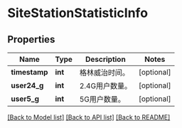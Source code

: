 # SiteStationStatisticInfo

## Properties
Name | Type | Description | Notes
------------ | ------------- | ------------- | -------------
**timestamp** | **int** | 格林威治时间。 | [optional] 
**user24_g** | **int** | 2.4G用户数量。 | [optional] 
**user5_g** | **int** | 5G用户数量。 | [optional] 

[[Back to Model list]](../README.md#documentation-for-models) [[Back to API list]](../README.md#documentation-for-api-endpoints) [[Back to README]](../README.md)


